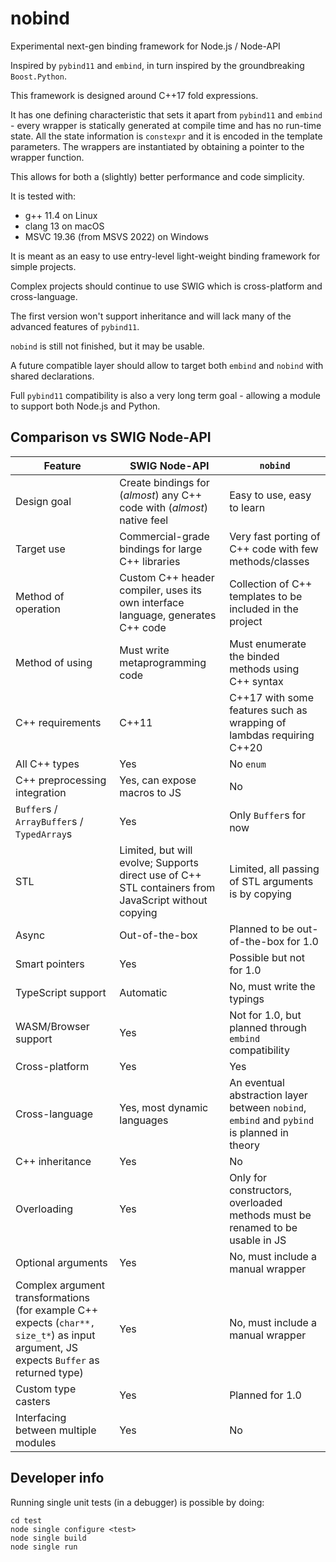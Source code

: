 # nobind

Experimental next-gen binding framework for Node.js / Node-API

Inspired by `pybind11` and `embind`, in turn inspired by the groundbreaking `Boost.Python`.

This framework is designed around C++17 fold expressions.

It has one defining characteristic that sets it apart from `pybind11` and `embind` - every wrapper is statically generated at compile time and has no run-time state. All the state information is `constexpr` and it is encoded in the template parameters. The wrappers are instantiated by obtaining a pointer to the wrapper function.

This allows for both a (slightly) better performance and code simplicity.

It is tested with:
  * g++ 11.4 on Linux
  * clang 13 on macOS
  * MSVC 19.36 (from MSVS 2022) on Windows

It is meant as an easy to use entry-level light-weight binding framework for simple projects.

Complex projects should continue to use SWIG which is cross-platform and cross-language.

The first version won't support inheritance and will lack many of the advanced features of `pybind11`.

`nobind` is still not finished, but it may be usable.

A future compatible layer should allow to target both `embind` and `nobind` with shared declarations.

Full `pybind11` compatibility is also a very long term goal - allowing a module to support both Node.js and Python.

## Comparison vs SWIG Node-API

| Feature | SWIG Node-API | `nobind` |
| --- | --- | --- |
| Design goal | Create bindings for (*almost*) any C++ code with (*almost*) native feel | Easy to use, easy to learn |
| Target use | Commercial-grade bindings for large C++ libraries | Very fast porting of C++ code with few methods/classes |
| Method of operation | Custom C++ header compiler, uses its own interface language, generates C++ code | Collection of C++ templates to be included in the project |
| Method of using | Must write metaprogramming code | Must enumerate the binded methods using C++ syntax |
| C++ requirements | C++11 | C++17 with some features such as wrapping of lambdas requiring C++20 |
| All C++ types | Yes | No `enum` |
| C++ preprocessing integration | Yes, can expose macros to JS | No |
| `Buffer`s / `ArrayBuffer`s / `TypedArray`s | Yes | Only `Buffer`s for now |
| STL | Limited, but will evolve; Supports direct use of C++ STL containers from JavaScript without copying | Limited, all passing of STL arguments is by copying |
| Async | Out-of-the-box | Planned to be out-of-the-box for 1.0 |
| Smart pointers | Yes | Possible but not for 1.0 |
| TypeScript support | Automatic | No, must write the typings |
| WASM/Browser support | Yes | Not for 1.0, but planned through `embind` compatibility |
| Cross-platform | Yes | Yes |
| Cross-language | Yes, most dynamic languages | An eventual abstraction layer between `nobind`, `embind` and `pybind` is planned in theory |
| C++ inheritance | Yes | No |
| Overloading | Yes | Only for constructors, overloaded methods must be renamed to be usable in JS |
| Optional arguments | Yes | No, must include a manual wrapper
| Complex argument transformations (for example C++ expects (`char**, size_t*`) as input argument, JS expects `Buffer` as returned type) | Yes | No, must include a manual wrapper |
| Custom type casters | Yes | Planned for 1.0 |
| Interfacing between multiple modules | Yes | No |

## Developer info

Running single unit tests (in a debugger) is possible by doing:

```shell
cd test
node single configure <test>
node single build
node single run
```

